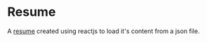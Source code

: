 # Resume

A [resume](https://phoenix-meadowlark.github.io/resume/) created using reactjs to load it's content from a json file.
